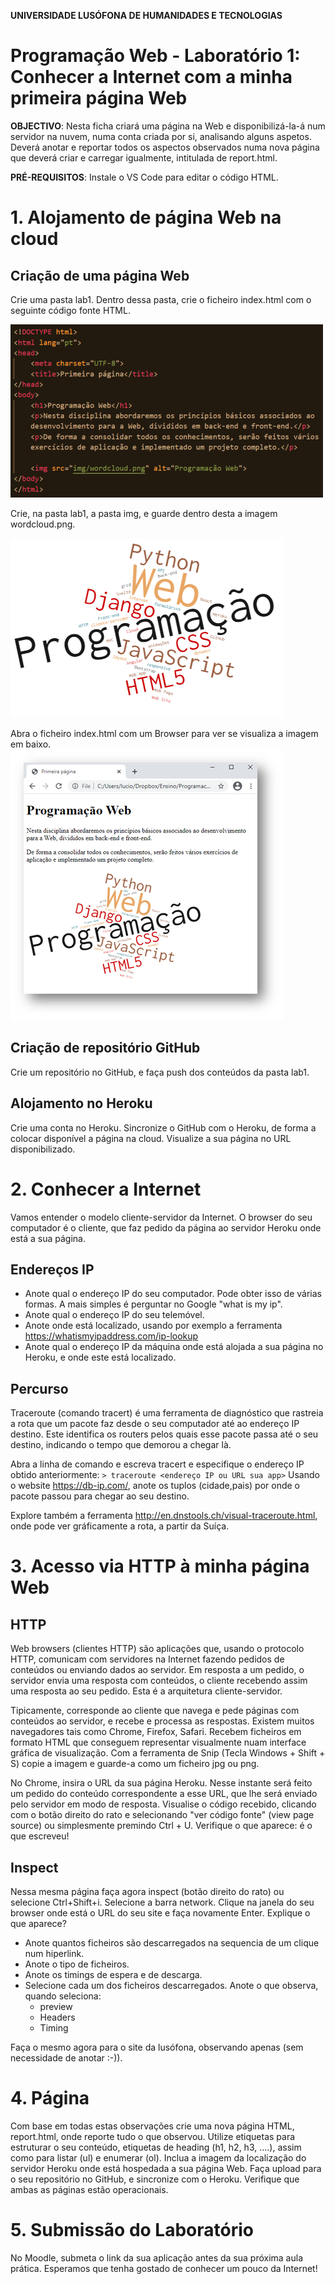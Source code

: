 **UNIVERSIDADE LUSÓFONA DE HUMANIDADES E TECNOLOGIAS**

# Programação Web - Laboratório 1: Conhecer a Internet com a minha primeira página Web 

**OBJECTIVO**: Nesta ficha criará uma página na Web e disponibilizá-la-á num servidor na nuvem, numa conta criada por si, analisando alguns aspetos. Deverá anotar e reportar todos os aspectos observados numa nova página que deverá criar e carregar igualmente, intitulada de report.html.

**PRÉ-REQUISITOS**: Instale o VS Code para editar o código HTML. 

# 1. Alojamento de página Web na cloud

## Criação de uma página Web
Crie uma pasta lab1. Dentro dessa pasta, crie o ficheiro index.html com o seguinte código fonte HTML.

![](indexHTML.png)

Crie, na pasta lab1, a pasta img, e guarde dentro desta a imagem  wordcloud.png.

![](wordcloud.png)

Abra o ficheiro index.html com um Browser para ver se visualiza a imagem em baixo.
![](indexRenderizado.png)

## Criação de repositório GitHub
Crie um repositório no GitHub, e faça push dos conteúdos da pasta lab1.

## Alojamento no Heroku
Crie uma conta no Heroku. Sincronize o GitHub com o Heroku, de forma a colocar disponível a página na cloud. Visualize a sua página no URL disponibilizado.


# 2. Conhecer a Internet

Vamos entender o modelo cliente-servidor da Internet. O browser do seu computador é o cliente, que faz pedido da página ao servidor Heroku onde está a sua página.

## Endereços IP
* Anote qual o endereço IP do seu computador. Pode obter isso de várias formas. A mais simples é perguntar no Google "what is my ip".
* Anote qual o endereço IP do seu telemóvel.
* Anote onde está localizado, usando por exemplo a ferramenta https://whatismyipaddress.com/ip-lookup
* Anote qual o endereço IP da máquina onde está alojada a sua página no Heroku, e onde este está localizado.


## Percurso
Traceroute (comando tracert) é uma ferramenta de diagnóstico que rastreia a rota que um pacote faz desde o seu computador até ao endereço IP destino. Este identifica os routers pelos quais esse pacote passa até o seu destino, indicando o tempo que demorou a chegar là. 

Abra a linha de comando e escreva tracert e especifique o endereço IP obtido anteriormente:
``> traceroute <endereço IP ou URL sua app>``
Usando o website https://db-ip.com/, anote os tuplos (cidade,pais) por onde o pacote passou para chegar ao seu destino. 

Explore também a ferramenta http://en.dnstools.ch/visual-traceroute.html, onde pode ver gráficamente a rota, a partir da Suíça. 


# 3. Acesso via HTTP à minha página Web

## HTTP
Web browsers (clientes HTTP) são aplicações que, usando o protocolo HTTP, comunicam com servidores na Internet fazendo pedidos de conteúdos ou enviando dados ao servidor. Em resposta a um pedido, o servidor envia uma resposta com conteúdos, o cliente recebendo assim uma resposta ao seu pedido. Esta é a arquitetura cliente-servidor. 

Tipicamente, corresponde ao cliente que navega e pede páginas com conteúdos ao servidor, e recebe e processa as respostas. Existem muitos navegadores tais como Chrome, Firefox, Safari. Recebem ficheiros em formato HTML que conseguem representar visualmente nuam interface gráfica de visualização. Com a ferramenta de Snip (Tecla Windows + Shift + S) copie a imagem e guarde-a como um ficheiro jpg ou png.

No Chrome, insira o URL da sua página Heroku. Nesse instante será feito um pedido do conteúdo correspondente a esse URL, que lhe será enviado pelo servidor em modo de resposta. Visualise o código recebido, clicando com o botão direito do rato e selecionando "ver código fonte" (view page source) ou simplesmente premindo Ctrl + U. Verifique o que aparece: é o que escreveu!

## Inspect

Nessa mesma página faça agora inspect (botão direito do rato) ou selecione Ctrl+Shift+i. Selecione a barra network. Clique na janela  do seu browser onde está o URL do seu site e faça novamente Enter. Explique o que aparece?
* Anote quantos ficheiros são descarregados na sequencia de um clique num hiperlink.
* Anote o tipo de ficheiros. 
* Anote os timings de espera e de descarga.
* Selecione cada um dos ficheiros descarregados. Anote o que observa, quando seleciona:
   * preview
   * Headers
   * Timing

Faça o mesmo agora para o site da lusófona, observando apenas (sem necessidade de anotar :-)).

# 4. Página

Com base em todas estas observações crie uma nova página HTML, report.html, onde reporte tudo o que observou. Utilize etiquetas para estruturar o seu conteúdo, etiquetas de heading (h1, h2, h3, ....), assim como para listar (ul) e enumerar (ol). Inclua a imagem da localização do servidor Heroku onde está hospedada a sua página Web. Faça upload para o seu repositório no GitHub, e sincronize com o Heroku. Verifique que ambas as páginas estão operacionais.


# 5. Submissão do Laboratório
No Moodle, submeta o link da sua aplicação antes da sua próxima aula prática.
Esperamos que tenha gostado de conhecer um pouco da Internet!
